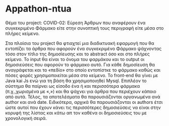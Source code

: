 # Appathon-ntua 
Θέμα του project: COVID-02: Εύρεση Άρθρων που αναφέρουν ένα συγκεκριμένο Φάρμακο είτε στην συνοπτική τους περιγραφή είτε μέσα στο πλήρες κείμενο. 

Στα πλαίσια του project θα φτιαχτεί μια διαδικτυακή εφαρμογή που θα εντοπίζει τα άρθρα που αφορούν ένα συγκεκριμένο Φάρμακο ψάχνοντας τόσο στον τίτλο της δημοσίευσης και το abstract όσο και στο πλήρες κείμενο.
Το input θα είναι το όνομα του φαρμάκου και το output οι δημοσιεύσεις που αφορούν το φάρμακο αυτό. Για κάθε δημοσίευση θα αναγράφεται και το «πεδίο» στο οποίο εντοπίστκε το φάρμακο καθώς και πόσες φορές  χρησιμοποιείται μέσα στο κείμενο.
Το front-end θα γίνει με Java kai Js ενώ για τη βάση θα χρησιμοποιηθεί Mysql.
Επιπλέον το σύστημα θα παίρνει ως είσοδο ένα ή και περισσότερα φάρμακα (π.χ.,χωρισμένα με «,») και θα ψάχνει για άρθρα που περιέχουν κάποιο από αυτά.
Τέλος, τα αποτελέσματα θα παρουσιάζονται οργανωμένα ανά author και ανά date. Ειδικότερα, αρχικά θα παρουσιάζονται οι authors έτσι ώστε αυτοί που έχουν κάνει τις περισσότερες δημοσιεύσεις να είναι στην κορυφή της λίστας και κάτω απ τον καθένα οι δημοσιεύσεις του με χρονολογική σειρά. 
